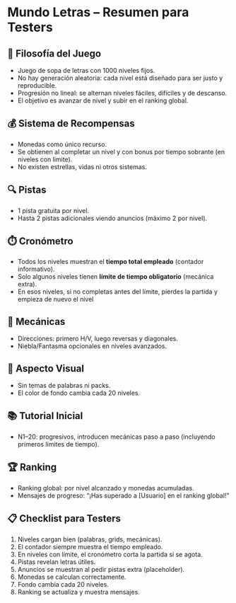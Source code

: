 # Mundo Letras – Resumen para Testers

## 🎯 Filosofía del Juego
- Juego de sopa de letras con 1000 niveles fijos.
- No hay generación aleatoria: cada nivel está diseñado para ser justo y reproducible.
- Progresión no lineal: se alternan niveles fáciles, difíciles y de descanso.
- El objetivo es avanzar de nivel y subir en el ranking global.

## 💰 Sistema de Recompensas
- Monedas como único recurso.
- Se obtienen al completar un nivel y con bonus por tiempo sobrante (en niveles con límite).
- No existen estrellas, vidas ni otros sistemas.

## 🔍 Pistas
- 1 pista gratuita por nivel.
- Hasta 2 pistas adicionales viendo anuncios (máximo 2 por nivel).

## ⏱️ Cronómetro
- Todos los niveles muestran el **tiempo total empleado** (contador informativo).
- Solo algunos niveles tienen **límite de tiempo obligatorio** (mecánica extra).
- En esos niveles, si no completas antes del límite, pierdes la partida y empieza de nuevo el nivel

## 🧩 Mecánicas
- Direcciones: primero H/V, luego reversas y diagonales.
- Niebla/Fantasma opcionales en niveles avanzados.

## 🎨 Aspecto Visual
- Sin temas de palabras ni packs.
- El color de fondo cambia cada 20 niveles.

## 📚 Tutorial Inicial
- N1–20: progresivos, introducen mecánicas paso a paso (incluyendo primeros límites de tiempo).

## 🏆 Ranking
- Ranking global: por nivel alcanzado y monedas acumuladas.
- Mensajes de progreso: “¡Has superado a [Usuario] en el ranking global!”

## 📋 Checklist para Testers
1. Niveles cargan bien (palabras, grids, mecánicas).
2. El contador siempre muestra el tiempo empleado.
3. En niveles con límite, el cronómetro corta la partida si se agota.
4. Pistas revelan letras útiles.
5. Anuncios se muestran al pedir pistas extra (placeholder).
6. Monedas se calculan correctamente.
7. Fondo cambia cada 20 niveles.
8. Ranking se actualiza y muestra mensajes.
